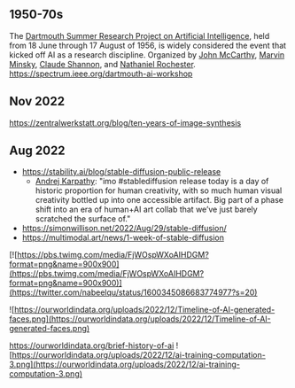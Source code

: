 
## 1950-70s

The [Dartmouth Summer Research Project on Artificial Intelligence](http://jmc.stanford.edu/articles/dartmouth/dartmouth.pdf), held from 18 June through 17 August of 1956, is widely considered the event that kicked off AI as a research discipline. Organized by [John McCarthy](https://amturing.acm.org/award_winners/mccarthy_1118322.cfm), [Marvin Minsky](https://web.media.mit.edu/~minsky/), [Claude Shannon](https://spectrum.ieee.org/claude-shannon-tinkerer-prankster-and-father-of-information-theory), and [Nathaniel Rochester](https://en.wikipedia.org/wiki/Nathaniel_Rochester_(computer_scientist)). https://spectrum.ieee.org/dartmouth-ai-workshop


## Nov 2022

https://zentralwerkstatt.org/blog/ten-years-of-image-synthesis

## Aug 2022

- https://stability.ai/blog/stable-diffusion-public-release
  - [Andrej Karpathy](https://twitter.com/karpathy/status/1561818955966058500): "imo #stablediffusion release today is a day of historic proportion for human creativity, with so much human visual creativity bottled up into one accessible artifact. Big part of a phase shift into an era of human+AI art collab that we’ve just barely scratched the surface of."
- https://simonwillison.net/2022/Aug/29/stable-diffusion/
- https://multimodal.art/news/1-week-of-stable-diffusion

[![https://pbs.twimg.com/media/FjWOspWXoAIHDGM?format=png&name=900x900](https://pbs.twimg.com/media/FjWOspWXoAIHDGM?format=png&name=900x900)](https://twitter.com/nabeelqu/status/1600345086683774977?s=20)

![https://ourworldindata.org/uploads/2022/12/Timeline-of-AI-generated-faces.png](https://ourworldindata.org/uploads/2022/12/Timeline-of-AI-generated-faces.png)

https://ourworldindata.org/brief-history-of-ai
![https://ourworldindata.org/uploads/2022/12/ai-training-computation-3.png](https://ourworldindata.org/uploads/2022/12/ai-training-computation-3.png)